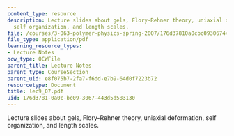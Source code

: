 ```yaml
---
content_type: resource
description: Lecture slides about gels, Flory-Rehner theory, uniaxial deformation,
  self organization, and length scales.
file: /courses/3-063-polymer-physics-spring-2007/176d37810a0cbc093067443d5d583130_lec9_07.pdf
file_type: application/pdf
learning_resource_types:
- Lecture Notes
ocw_type: OCWFile
parent_title: Lecture Notes
parent_type: CourseSection
parent_uid: e8f075b7-2fa7-f6dd-e7b9-64d0f7223b72
resourcetype: Document
title: lec9_07.pdf
uid: 176d3781-0a0c-bc09-3067-443d5d583130
---
```

Lecture slides about gels, Flory-Rehner theory, uniaxial deformation, self organization, and length scales.

